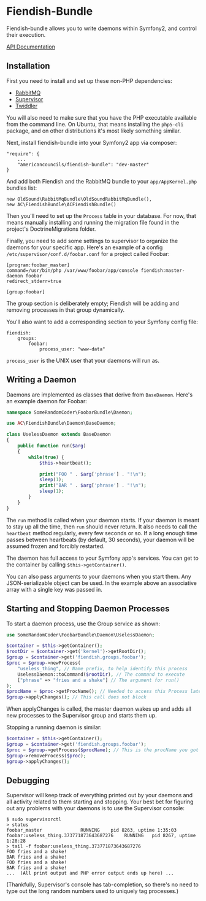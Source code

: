 # Fiendish-Bundle

Fiendish-bundle allows you to write daemons within Symfony2, and control their
execution.

[API Documentation](http://americancouncils.github.com/fiendish-bundle/annotated.html)

## Installation

First you need to install and set up these non-PHP dependencies:
* [RabbitMQ](http://www.rabbitmq.com)
* [Supervisor](http://supervisord.org/)
* [Twiddler](https://github.com/mnaberez/supervisor_twiddler)

You will also need to make sure that you have the PHP executable
available from the command line. On Ubuntu, that means installing
the `php5-cli` package, and on other distributions it's most
likely something similar.

Next, install fiendish-bundle into your Symfony2 app via composer:

    "require": {
        ...
        "americancouncils/fiendish-bundle": "dev-master"
    }

And add both Fiendish and the RabbitMQ bundle to your `app/AppKernel.php`
bundles list:

    new OldSound\RabbitMqBundle\OldSoundRabbitMqBundle(),
    new AC\FiendishBundle\ACFiendishBundle()

Then you'll need to set up the `Process` table in your database. For now,
that means manually installing and running the migration file
found in the project's DoctrineMigrations folder.

Finally, you need to add some settings to supervisor to organize
the daemons for your specific app. Here's an example of a config
`/etc/supervisor/conf.d/foobar.conf` for a project called Foobar:

    [program:foobar_master]
    command=/usr/bin/php /var/www/foobar/app/console fiendish:master-daemon foobar
    redirect_stderr=true

    [group:foobar]

The group section is deliberately empty; Fiendish will
be adding and removing processes in that group dynamically.

You'll also want to add a corresponding section to your Symfony
config file:

    fiendish:
        groups:
            foobar:
                process_user: "www-data"

`process_user` is the UNIX user that your daemons will run as.

## Writing a Daemon

Daemons are implemented as classes that derive from `BaseDaemon`.
Here's an example daemon for Foobar:

```php
namespace SomeRandomCoder\FoobarBundle\Daemon;

use AC\FiendishBundle\Daemon\BaseDaemon;

class UselessDaemon extends BaseDaemon
{
    public function run($arg)
    {
        while(true) {
            $this->heartbeat();

            print("FOO " . $arg['phrase'] . "!\n");
            sleep(1);
            print("BAR " . $arg['phrase'] . "!\n");
            sleep(1);
        }
    }
}
```

The `run` method is called when your daemon starts. If your daemon is
meant to stay up all the time, then `run` should never return. It also needs
to call the `heartbeat` method regularly, every few seconds or so. If a long
enough time passes between heartbeats (by default, 30 seconds), your daemon
will be assumed frozen and forcibly restarted.

The daemon has full access to your Symfony app's services. You can get
to the container by calling `$this->getContainer()`.

You can also pass arguments to your daemons when you start them. Any
JSON-serializable object can be used. In the example above an associative
array with a single key was passed in.

## Starting and Stopping Daemon Processes

To start a daemon process, use the Group service as shown:

```php
use SomeRandomCoder\FoobarBundle\Daemon\UselessDaemon;

$container = $this->getContainer();
$rootDir = $container->get('kernel')->getRootDir();
$group = $container->get('fiendish.groups.foobar');
$proc = $group->newProcess(
    "useless_thing", // Name prefix, to help identify this process
    UselessDaemon::toCommand($rootDir), // The command to execute
    ["phrase" => "fries and a shake"] // The argument for run()
);
$procName = $proc->getProcName(); // Needed to access this Process later
$group->applyChanges(); // This call does not block
```

When applyChanges is called, the master daemon wakes up and
adds all new processes to the Supervisor group and starts
them up.

Stopping a running daemon is similar:

```php
$container = $this->getContainer();
$group = $container->get('fiendish.groups.foobar');
$proc = $group->getProcess($procName); // This is the procName you got earlier...
$group->removeProcess($proc);
$group->applyChanges();

```

## Debugging

Supervisor will keep track of everything printed out by your daemons
and all activity related to them starting and stopping.
Your best bet for figuring out any problems with your daemons
is to use the Supervisor console:

    $ sudo supervisorctl
    > status
    foobar_master              RUNNING    pid 8263, uptime 1:35:03
    foobar:useless_thing.373771873643687276    RUNNING   pid 8267, uptime 1:28:28
    > tail -f foobar:useless_thing.373771873643687276
    FOO fries and a shake!
    BAR fries and a shake!
    FOO fries and a shake!
    BAR fries and a shake!
    ...  (All print output and PHP error output ends up here) ...

(Thankfully, Supervisor's console has tab-completion, so there's no need
to type out the long random numbers used to uniquely tag processes.)
